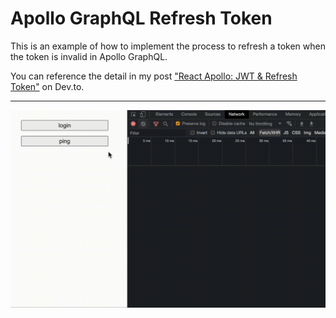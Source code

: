 # Apollo GraphQL Refresh Token

This is an example of how to implement the process to refresh a token when the token is invalid in Apollo GraphQL.

You can reference the detail in my post ["React Apollo: JWT & Refresh Token"](https://dev.to/lico/react-apollo-refresh-tokens-5h0k) on Dev.to.

---

![image](https://github.com/hsk-kr/apollo-graphql-refresh-token/blob/main/preview.gif?raw=true)
